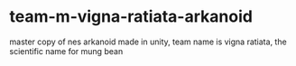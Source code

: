 # team-m-vigna-ratiata-arkanoid
master copy of nes arkanoid made in unity, team name is vigna ratiata, the scientific name for mung bean
